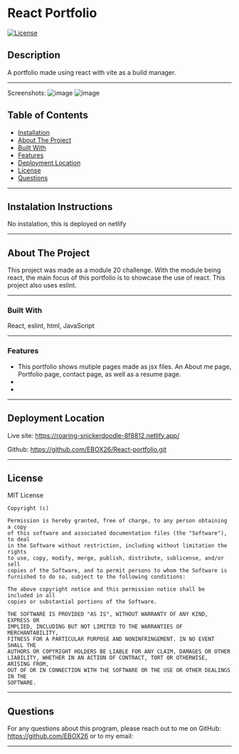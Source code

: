 # React Portfolio
<!-- Title  -->
[![License](https://img.shields.io/badge/license-MIT-blue.svg)](https://opensource.org/licenses/MIT)
<!-- Title  -->

## Description
A portfolio made using react with vite as a build manager.

---
Screenshots:
![image](https://github.com/EBOX26/React-portfolio/assets/139289311/70370d3b-d496-4013-a665-e973e1163e3b)
![image](https://github.com/EBOX26/React-portfolio/assets/139289311/067acc77-13b1-410e-95fe-e76c59169b2a)



## Table of Contents

<!-- Table of Contents -->

- [Installation](#installation)
- [About The Project](#about_project)
- [Built With](#built_with)
- [Features](#features)
- [Deployment Location](#deployment_location)
- [License](#license)
- [Questions](#questions)

---

## Instalation Instructions <a id="installation"></a>
No instalation, this is deployed on netlify

---

## About The Project <a id="about_project"></a>
<!-- About the Project -->
This project was made as a module 20 challenge. With the module being react, the main focus of this portfolio is to showcase the use of react. This project also uses eslint. 

---

### Built With <a id="built_with"></a>
<!-- Built With -->
React, eslint, html, JavaScript

---

### Features <a id="features"></a>
<!-- Features -->

* This portfolio shows mutiple pages made as jsx files. An About me page, Portfolio page, contact page, as well as a resume page.
* 
* 

---

## Deployment Location <a id="deployment_location"></a>

<!-- Deployment Location -->
Live site: https://roaring-snickerdoodle-8f8812.netlify.app/

Github: https://github.com/EBOX26/React-portfolio.git

<!-- screen shot example of project -->
<!-- ![Page on start up](assets/Images/screen-shot1.JPG) -->

---

## License <a id="license"></a>
MIT License

    Copyright (c)  
    
    Permission is hereby granted, free of charge, to any person obtaining a copy
    of this software and associated documentation files (the "Software"), to deal
    in the Software without restriction, including without limitation the rights
    to use, copy, modify, merge, publish, distribute, sublicense, and/or sell
    copies of the Software, and to permit persons to whom the Software is
    furnished to do so, subject to the following conditions:
    
    The above copyright notice and this permission notice shall be included in all
    copies or substantial portions of the Software.
    
    THE SOFTWARE IS PROVIDED "AS IS", WITHOUT WARRANTY OF ANY KIND, EXPRESS OR
    IMPLIED, INCLUDING BUT NOT LIMITED TO THE WARRANTIES OF MERCHANTABILITY,
    FITNESS FOR A PARTICULAR PURPOSE AND NONINFRINGEMENT. IN NO EVENT SHALL THE
    AUTHORS OR COPYRIGHT HOLDERS BE LIABLE FOR ANY CLAIM, DAMAGES OR OTHER
    LIABILITY, WHETHER IN AN ACTION OF CONTRACT, TORT OR OTHERWISE, ARISING FROM,
    OUT OF OR IN CONNECTION WITH THE SOFTWARE OR THE USE OR OTHER DEALINGS IN THE
    SOFTWARE.

---


## Questions <a id="questions"></a>
For any questions about this program, please reach out to me on GitHub: https://github.com/EBOX26 or to my email: 

---
    
